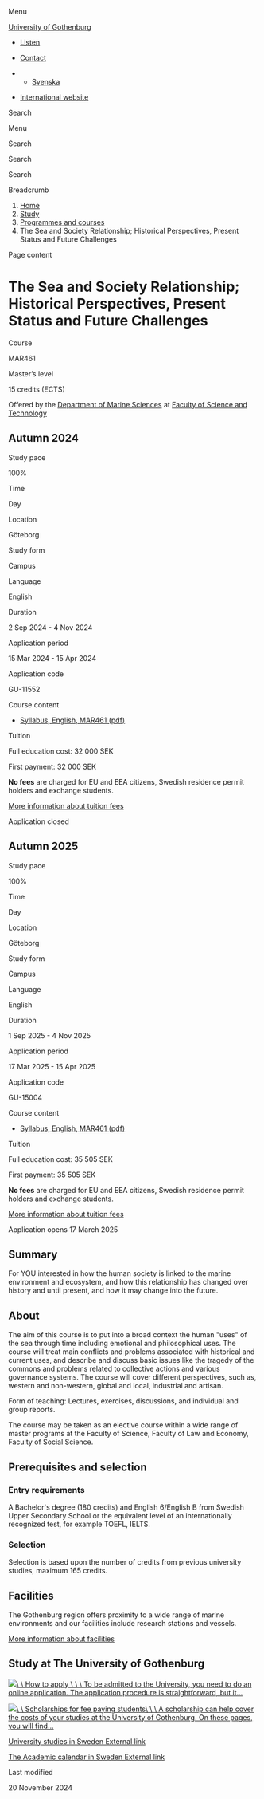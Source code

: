 Menu

[University of Gothenburg](/en)

- [Listen](//app-eu.readspeaker.com/cgi-bin/rsent?customerid=9467&lang=en_uk&readclass=region--content&url=https%3A%2F%2Fwww.gu.se%2Fen%2Fstudy-gothenburg%2Fthe-sea-and-society-relationship-historical-perspectives-present-status-and-future-challenges-mar461 "Listen with ReadSpeaker")

- [Contact](/en/contact)

- - [Svenska](/studera/hitta-utbildning/relationen-hav-samhalle-historiska-perspektiv-dagens-situation-och-framtidens-utmaningar-mar461)
- [International website](/en/study-gothenburg/the-sea-and-society-relationship-historical-perspectives-present-status-and-future-challenges-mar461)

Search


Menu


Search


Search

Search

Breadcrumb

1. [Home](/en)
2. [Study](/en/study-in-gothenburg)
3. [Programmes and courses](/en/study-in-gothenburg/study-options)
4. The Sea and Society Relationship; Historical Perspectives, Present Status and Future Challenges


Page content

# The Sea and Society Relationship; Historical Perspectives, Present Status and Future Challenges

Course


MAR461


Master’s level



15 credits (ECTS)



Offered by the
[Department of Marine Sciences](https://www.gu.se/en/marina-vetenskaper)
at
[Faculty of Science and Technology](https://www.gu.se/en/science-and-technology)

## Autumn 2024

Study pace


100%

Time


Day

Location


Göteborg

Study form


Campus

Language


English

Duration


2 Sep 2024
\- 4 Nov 2024

Application period


15 Mar 2024
\- 15 Apr 2024

Application code


GU-11552

Course content


- [Syllabus, English, MAR461 (pdf)](https://kursplaner.gu.se/pdf/kurs/en/MAR461)


Tuition


Full education cost: 32 000 SEK

First payment: 32 000 SEK

**No fees** are charged for EU and EEA citizens, Swedish residence permit holders and exchange students.

[More information about tuition fees](https://www.gu.se/en/study-in-gothenburg/apply/tuition-fees)

Application closed


## Autumn 2025

Study pace


100%

Time


Day

Location


Göteborg

Study form


Campus

Language


English

Duration


1 Sep 2025
\- 4 Nov 2025

Application period


17 Mar 2025
\- 15 Apr 2025

Application code


GU-15004

Course content


- [Syllabus, English, MAR461 (pdf)](https://kursplaner.gu.se/pdf/kurs/en/MAR461)


Tuition


Full education cost: 35 505 SEK

First payment: 35 505 SEK

**No fees** are charged for EU and EEA citizens, Swedish residence permit holders and exchange students.

[More information about tuition fees](https://www.gu.se/en/study-in-gothenburg/apply/tuition-fees)

Application opens 17 March 2025


## Summary

For YOU interested in how the human society is linked to the marine environment and ecosystem, and how this relationship has changed over history and until present, and how it may change into the future.

## About

The aim of this course is to put into a broad context the human "uses" of the sea through time including emotional and philosophical uses. The course will treat main conflicts and problems associated with historical and current uses, and describe and discuss basic issues like the tragedy of the commons and problems related to collective actions and various governance systems. The course will cover different perspectives, such as, western and non-western, global and local, industrial and artisan.

Form of teaching: Lectures, exercises, discussions, and individual and group reports.

The course may be taken as an elective course within a wide range of master programs at the Faculty of Science, Faculty of Law and Economy, Faculty of Social Science.

## Prerequisites and selection

### Entry requirements

A Bachelor's degree (180 credits) and English 6/English B from Swedish Upper Secondary School or the equivalent level of an internationally recognized test, for example TOEFL, IELTS.

### Selection

Selection is based upon the number of credits from previous university studies, maximum 165 credits.

## Facilities

The Gothenburg region offers proximity to a wide range of marine environments and our facilities include research stations and vessels.

[More information about facilities](https://www.gu.se/en/study-gothenburg/study-facilities-marine-sciences)

## Study at The University of Gothenburg

[![](/sites/default/files/dynamic-image/dynamic_image_2188_218/public/2020-03/cytonn-photography-ZJEKICY5EXY-unsplash.jpg?media_id=2553&width=1904&height=208)\\
\\
How to apply \\
\\
\\
To be admitted to the University, you need to do an online application. The application procedure is straightforward, but it…](/en/study-in-gothenburg/apply)

[![](/sites/default/files/dynamic-image/dynamic_image_2188_218/public/2024-01/GU-7.jpg?media_id=95188&width=1904&height=208)\\
\\
Scholarships for fee paying students\\
\\
\\
A scholarship can help cover the costs of your studies at the University of Gothenburg. On these pages, you will find…](/en/study-in-gothenburg/apply/scholarships-for-fee-paying-students)

[University studies in Sweden External link](https://www.gu.se/en/study-in-gothenburg/before-you-arrive/university-studies-in-sweden "External link")

[The Academic calendar in Sweden External link](https://www.gu.se/en/study-in-gothenburg/when-you-are-here/academic-calendar "External link")

Last modified


20 November 2024